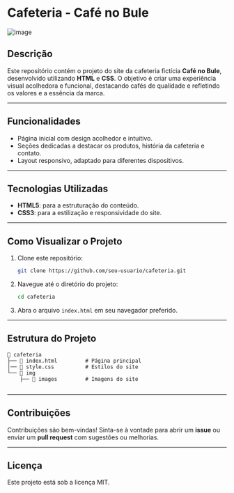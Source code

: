# Cafeteria - Café no Bule
![image](https://github.com/user-attachments/assets/1d576476-43c3-4f9a-b3fe-fb0c1e6e1ed7)

## Descrição
Este repositório contém o projeto do site da cafeteria fictícia **Café no Bule**, desenvolvido utilizando **HTML** e **CSS**. O objetivo é criar uma experiência visual acolhedora e funcional, destacando cafés de qualidade e refletindo os valores e a essência da marca.

---

## Funcionalidades
- Página inicial com design acolhedor e intuitivo.
- Seções dedicadas a destacar os produtos, história da cafeteria e contato.
- Layout responsivo, adaptado para diferentes dispositivos.

---

## Tecnologias Utilizadas
- **HTML5**: para a estruturação do conteúdo.
- **CSS3**: para a estilização e responsividade do site.

---

## Como Visualizar o Projeto
1. Clone este repositório:
   ```bash
   git clone https://github.com/seu-usuario/cafeteria.git
   ```
2. Navegue até o diretório do projeto:
   ```bash
   cd cafeteria
   ```
3. Abra o arquivo `index.html` em seu navegador preferido.

---

## Estrutura do Projeto
```
📂 cafeteria
├── 📄 index.html         # Página principal
│── 📄 style.css          # Estilos do site
└── 📂 img
    ├── 📂 images         # Imagens do site
     
```

---

## Contribuições
Contribuições são bem-vindas! Sinta-se à vontade para abrir um **issue** ou enviar um **pull request** com sugestões ou melhorias.

---

## Licença
Este projeto está sob a licença MIT.
